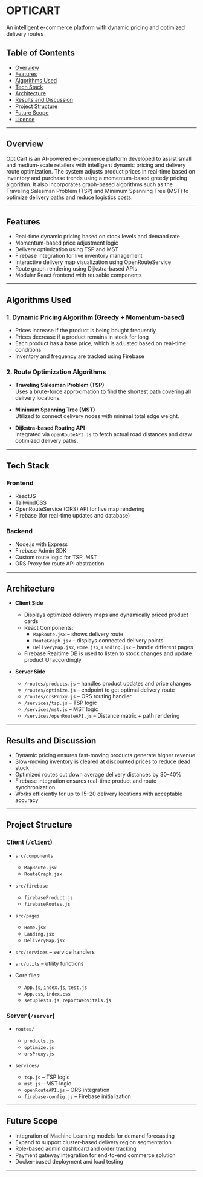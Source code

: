 # OPTICART

An intelligent e-commerce platform with dynamic pricing and optimized delivery routes

## Table of Contents
- [Overview](#overview)  
- [Features](#features)  
- [Algorithms Used](#algorithms-used)  
- [Tech Stack](#tech-stack)  
- [Architecture](#architecture)  
- [Results and Discussion](#results-and-discussion)  
- [Project Structure](#project-structure)  
- [Future Scope](#future-scope)  
- [License](#license)

---

## Overview

OptiCart is an AI-powered e-commerce platform developed to assist small and medium-scale retailers with intelligent dynamic pricing and delivery route optimization. The system adjusts product prices in real-time based on inventory and purchase trends using a momentum-based greedy pricing algorithm. It also incorporates graph-based algorithms such as the Traveling Salesman Problem (TSP) and Minimum Spanning Tree (MST) to optimize delivery paths and reduce logistics costs.

---

## Features

- Real-time dynamic pricing based on stock levels and demand rate  
- Momentum-based price adjustment logic  
- Delivery optimization using TSP and MST  
- Firebase integration for live inventory management  
- Interactive delivery map visualization using OpenRouteService  
- Route graph rendering using Dijkstra-based APIs  
- Modular React frontend with reusable components

---

## Algorithms Used

### 1. Dynamic Pricing Algorithm (Greedy + Momentum-based)

- Prices increase if the product is being bought frequently
- Prices decrease if a product remains in stock for long
- Each product has a base price, which is adjusted based on real-time conditions
- Inventory and frequency are tracked using Firebase

### 2. Route Optimization Algorithms

- **Traveling Salesman Problem (TSP)**  
  Uses a brute-force approximation to find the shortest path covering all delivery locations.

- **Minimum Spanning Tree (MST)**  
  Utilized to connect delivery nodes with minimal total edge weight.

- **Dijkstra-based Routing API**  
  Integrated via `openRouteAPI.js` to fetch actual road distances and draw optimized delivery paths.

---

## Tech Stack

### Frontend
- ReactJS  
- TailwindCSS  
- OpenRouteService (ORS) API for live map rendering  
- Firebase (for real-time updates and database)  

### Backend
- Node.js with Express  
- Firebase Admin SDK  
- Custom route logic for TSP, MST  
- ORS Proxy for route API abstraction  

---

## Architecture

- **Client Side**  
  - Displays optimized delivery maps and dynamically priced product cards  
  - React Components:
    - `MapRoute.jsx` – shows delivery route  
    - `RouteGraph.jsx` – displays connected delivery points  
    - `DeliveryMap.jsx`, `Home.jsx`, `Landing.jsx` – handle different pages  
  - Firebase Realtime DB is used to listen to stock changes and update product UI accordingly

- **Server Side**  
  - `/routes/products.js` – handles product updates and price changes  
  - `/routes/optimize.js` – endpoint to get optimal delivery route  
  - `/routes/orsProxy.js` – ORS routing handler  
  - `/services/tsp.js` – TSP logic  
  - `/services/mst.js` – MST logic  
  - `/services/openRouteAPI.js` – Distance matrix + path rendering  

---

## Results and Discussion

- Dynamic pricing ensures fast-moving products generate higher revenue  
- Slow-moving inventory is cleared at discounted prices to reduce dead stock  
- Optimized routes cut down average delivery distances by 30–40%  
- Firebase integration ensures real-time product and route synchronization  
- Works efficiently for up to 15–20 delivery locations with acceptable accuracy

---

## Project Structure

### Client (`/client`)
- `src/components`  
  - `MapRoute.jsx`  
  - `RouteGraph.jsx`

- `src/firebase`  
  - `firebaseProduct.js`  
  - `firebaseRoutes.js`

- `src/pages`  
  - `Home.jsx`  
  - `Landing.jsx`  
  - `DeliveryMap.jsx`

- `src/services` – service handlers  
- `src/utils` – utility functions  
- Core files:  
  - `App.js`, `index.js`, `test.js`  
  - `App.css`, `index.css`  
  - `setupTests.js`, `reportWebVitals.js`

### Server (`/server`)
- `routes/`  
  - `products.js`  
  - `optimize.js`  
  - `orsProxy.js`

- `services/`  
  - `tsp.js` – TSP logic  
  - `mst.js` – MST logic  
  - `openRouteAPI.js` – ORS integration  
  - `firebase-config.js` – Firebase initialization

---

## Future Scope

- Integration of Machine Learning models for demand forecasting  
- Expand to support cluster-based delivery region segmentation  
- Role-based admin dashboard and order tracking  
- Payment gateway integration for end-to-end commerce solution  
- Docker-based deployment and load testing

---
